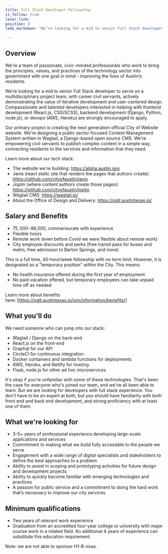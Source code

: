 ```yaml
---
title: Full Stack Developer Fellowship
is_fellow: true
lever_link:
position: 8
lede_markdown: "We’re looking for a mid to senior Full Stack developer to serve on a multidisciplinary project team, with career civil servants, actively demonstrating the value of iterative development and user-centered design."

---
```


## Overview

We're a team of passionate, civic-minded professionals who work to bring the principles, values, and practices of the technology sector into government with one goal in mind - improving the lives of Austin’s residents.

We’re looking for a mid to senior Full Stack developer to serve on a multidisciplinary project team, with career civil servants, actively demonstrating the value of iterative development and user-centered design. Compassionate and talented developers interested in helping with frontend development (React.js, CSS/SCSS), backend development (Django, Python, node.js), or devops (AWS, Heroku) are strongly encouraged to apply.

Our primary project is creating the next generation official City of Website website. We're designing a public sector focused Content Management System written in Wagtail, a Django-based open source CMS. We're empowering civil servants to publish complex content in a simple way, connecting residents to the services and information that they need.

Learn more about our tech stack:
- The website we're building: https://alpha.austin.gov
- Janis (react static site that renders the pages that authors create): https://github.com/cityofaustin/janis
- Joplin (where content authors create those pages): https://github.com/cityofaustin/joplin
- Wagtail CMS: https://wagtail.io/
- About the Office of Design and Delivery: https://odd.austintexas.io/

## Salary and Benefits

- $75,000-$86,000, commensurate with experience
- Flexible hours
- Remote work (even before Covid we were flexible about remote work)
- City employee discounts and perks (free transit pass for buses and metro, free admission to Barton Springs, and more)

This is a full time, 40-hour/week fellowship with no term limit. However, it is designated as a "temporary position" within the City. This means:

- No health insurance offered during the first year of employment
- No paid vacation offered, but temporary employees can take unpaid time off as needed

Learn more about benefits here: [https://odd.austintexas.io/join/information/benefits/]

## What you'll do

We need someone who can jump into our stack:
- Wagtail / Django on the back-end
- React.js on the front-end
- Graphql for our API
- CircleCI for continuous integration
- Docker containers and lambda functions for deployments
- AWS, Heroku, and Netlify for hosting
- Flask, node.js for other ad hoc microservices

It's okay if you're unfamiliar with some of these technologies. That's been the case for everyone who's joined our team, and we've all been able to learn. But we are looking for developers with full stack experience. You don't have to be an expert at both, but you should have familiarity with both front end and back end development, and strong proficiency with at least one of them.

## What we're looking for

- 3-5+ years of professional experience developing large-scale applications and services
- Commitment to making what we build fully accessible to the people we serve
- Engagement with a wide range of digital specialists and stakeholders to define the best approaches to a problem
- Ability to assist in scoping and prototyping activities for future design and development projects
- Ability to quickly become familiar with emerging technologies and practices
- A passion for public service and a commitment to doing the hard work that’s necessary to improve our city services


## Minimum qualifications

*   Two years of relevant work experience
*   Graduation from an accredited four-year college or university with major course work in a related field. An additional 4 years of experience can substitute this education requirement.

Note: we are not able to sponsor H1-B visas.
